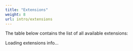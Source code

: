 ```yaml
---
title: "Extensions"
weight: 8
url: intro/extensions
---
```


The table below contains the list of all available extensions:

<script src="{{<relurl url="/js/stackgres-postgres-extensions-list-v2.js">}}"></script>
<div class="postgresExtensions">Loading extensions info...</div>
